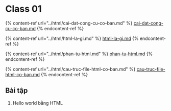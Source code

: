 # Class 01



{% content-ref url="../html/cai-dat-cong-cu-co-ban.md" %}
[cai-dat-cong-cu-co-ban.md](../html/cai-dat-cong-cu-co-ban.md)
{% endcontent-ref %}

{% content-ref url="../html/html-la-gi.md" %}
[html-la-gi.md](../html/html-la-gi.md)
{% endcontent-ref %}

{% content-ref url="../html/phan-tu-html.md" %}
[phan-tu-html.md](../html/phan-tu-html.md)
{% endcontent-ref %}

{% content-ref url="../html/cau-truc-file-html-co-ban.md" %}
[cau-truc-file-html-co-ban.md](../html/cau-truc-file-html-co-ban.md)
{% endcontent-ref %}

## Bài tập

1. Hello world bằng HTML
